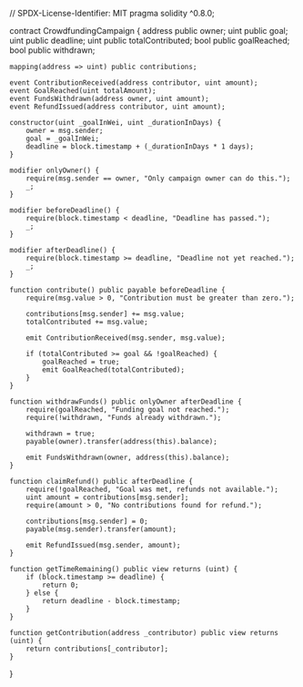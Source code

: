 // SPDX-License-Identifier: MIT
pragma solidity ^0.8.0;

contract CrowdfundingCampaign {
    address public owner;
    uint public goal;
    uint public deadline;
    uint public totalContributed;
    bool public goalReached;
    bool public withdrawn;

    mapping(address => uint) public contributions;

    event ContributionReceived(address contributor, uint amount);
    event GoalReached(uint totalAmount);
    event FundsWithdrawn(address owner, uint amount);
    event RefundIssued(address contributor, uint amount);

    constructor(uint _goalInWei, uint _durationInDays) {
        owner = msg.sender;
        goal = _goalInWei;
        deadline = block.timestamp + (_durationInDays * 1 days);
    }

    modifier onlyOwner() {
        require(msg.sender == owner, "Only campaign owner can do this.");
        _;
    }

    modifier beforeDeadline() {
        require(block.timestamp < deadline, "Deadline has passed.");
        _;
    }

    modifier afterDeadline() {
        require(block.timestamp >= deadline, "Deadline not yet reached.");
        _;
    }

    function contribute() public payable beforeDeadline {
        require(msg.value > 0, "Contribution must be greater than zero.");

        contributions[msg.sender] += msg.value;
        totalContributed += msg.value;

        emit ContributionReceived(msg.sender, msg.value);

        if (totalContributed >= goal && !goalReached) {
            goalReached = true;
            emit GoalReached(totalContributed);
        }
    }

    function withdrawFunds() public onlyOwner afterDeadline {
        require(goalReached, "Funding goal not reached.");
        require(!withdrawn, "Funds already withdrawn.");

        withdrawn = true;
        payable(owner).transfer(address(this).balance);

        emit FundsWithdrawn(owner, address(this).balance);
    }

    function claimRefund() public afterDeadline {
        require(!goalReached, "Goal was met, refunds not available.");
        uint amount = contributions[msg.sender];
        require(amount > 0, "No contributions found for refund.");

        contributions[msg.sender] = 0;
        payable(msg.sender).transfer(amount);

        emit RefundIssued(msg.sender, amount);
    }

    function getTimeRemaining() public view returns (uint) {
        if (block.timestamp >= deadline) {
            return 0;
        } else {
            return deadline - block.timestamp;
        }
    }

    function getContribution(address _contributor) public view returns (uint) {
        return contributions[_contributor];
    }
}
